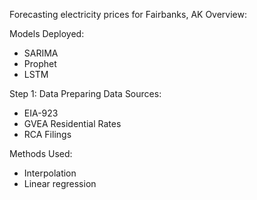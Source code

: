Forecasting electricity prices for Fairbanks, AK 
Overview: 

Models Deployed: 
- SARIMA
- Prophet
- LSTM

Step 1: Data Preparing
Data Sources: 
- EIA-923
- GVEA Residential Rates
- RCA Filings

Methods Used: 
- Interpolation
- Linear regression
